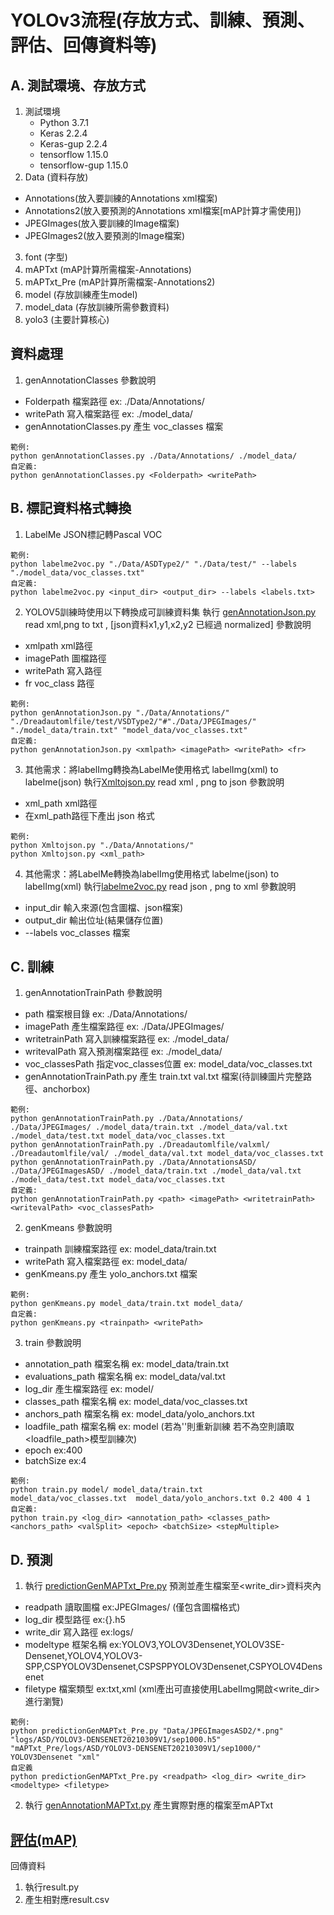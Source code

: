 # YOLOv3流程(存放方式、訓練、預測、評估、回傳資料等)

## A. 測試環境、存放方式

1. 測試環境
    - Python 3.7.1
    - Keras 2.2.4
    - Keras-gup 2.2.4
    - tensorflow 1.15.0
    - tensorflow-gup 1.15.0
2. Data (資料存放)
  - Annotations(放入要訓練的Annotations xml檔案)
  - Annotations2(放入要預測的Annotations xml檔案[mAP計算才需使用])
  - JPEGImages(放入要訓練的Image檔案)
  - JPEGImages2(放入要預測的Image檔案)
3. font (字型)
4. mAPTxt (mAP計算所需檔案-Annotations)
5. mAPTxt_Pre (mAP計算所需檔案-Annotations2)
6. model (存放訓練產生model)
7. model_data (存放訓練所需參數資料)
8. yolo3 (主要計算核心)

## 資料處理
1. genAnnotationClasses 參數說明
- Folderpath      檔案路徑 ex: ./Data/Annotations/
- writePath   寫入檔案路徑 ex: ./model_data/
- genAnnotationClasses.py 產生 voc_classes 檔案
```
範例: 
python genAnnotationClasses.py ./Data/Annotations/ ./model_data/
自定義:
python genAnnotationClasses.py <Folderpath> <writePath> 
```

## B. 標記資料格式轉換
1. LabelMe JSON標記轉Pascal VOC
```
範例:
python labelme2voc.py "./Data/ASDType2/" "./Data/test/" --labels "./model_data/voc_classes.txt"
自定義:
python labelme2voc.py <input_dir> <output_dir> --labels <labels.txt>
```
2. YOLOV5訓練時使用以下轉換成可訓練資料集 
執行 [genAnnotationJson.py](genAnnotationJson.py) read xml,png to txt , [json資料x1,y1,x2,y2 已經過 normalized] 參數說明 
- xmlpath   xml路徑
- imagePath 圖檔路徑
- writePath 寫入路徑
- fr        voc_class 路徑
```
範例: 
python genAnnotationJson.py "./Data/Annotations/" "./Dreadautomlfile/test/VSDType2/"#"./Data/JPEGImages/" "./model_data/train.txt" "model_data/voc_classes.txt" 
自定義:
python genAnnotationJson.py <xmlpath> <imagePath> <writePath> <fr> 
```
3. 其他需求：將labelImg轉換為LabelMe使用格式 labelImg(xml) to labelme(json)
執行[Xmltojson.py](Xmltojson.py) read xml , png to json 參數說明
- xml_path  xml路徑
- 在xml_path路徑下產出 json 格式
```
範例: 
python Xmltojson.py "./Data/Annotations/" 
python Xmltojson.py <xml_path>
```

4. 其他需求：將LabelMe轉換為labelImg使用格式 labelme(json) to labelImg(xml)
執行[labelme2voc.py](labelme2voc.py) read json , png to xml 參數說明
- input_dir  輸入來源(包含圖檔、json檔案)
- output_dir 輸出位址(結果儲存位置)
- --labels   voc_classes 檔案

## C. 訓練
1. genAnnotationTrainPath 參數說明
- path            檔案根目錄          ex: ./Data/Annotations/
- imagePath       產生檔案路徑        ex: ./Data/JPEGImages/
- writetrainPath  寫入訓練檔案路徑     ex: ./model_data/
- writevalPath    寫入預測檔案路徑     ex: ./model_data/
- voc_classesPath 指定voc_classes位置 ex: model_data/voc_classes.txt
- genAnnotationTrainPath.py 產生 train.txt val.txt 檔案(待訓練圖片完整路徑、anchorbox)
```
範例: 
python genAnnotationTrainPath.py ./Data/Annotations/ ./Data/JPEGImages/ ./model_data/train.txt ./model_data/val.txt ./model_data/test.txt model_data/voc_classes.txt
python genAnnotationTrainPath.py ./Dreadautomlfile/valxml/ ./Dreadautomlfile/val/ ./model_data/val.txt model_data/voc_classes.txt
python genAnnotationTrainPath.py ./Data/AnnotationsASD/ ./Data/JPEGImagesASD/ ./model_data/train.txt ./model_data/val.txt ./model_data/test.txt model_data/voc_classes.txt
自定義:
python genAnnotationTrainPath.py <path> <imagePath> <writetrainPath> <writevalPath> <voc_classesPath>
```

2. genKmeans 參數說明
- trainpath 訓練檔案路徑 ex: model_data/train.txt
- writePath 寫入檔案路徑 ex: model_data/
- genKmeans.py 產生 yolo_anchors.txt 檔案
```
範例: 
python genKmeans.py model_data/train.txt model_data/ 
自定義:
python genKmeans.py <trainpath> <writePath>

```

3. train 參數說明
- annotation_path   檔案名稱 ex: model_data/train.txt
- evaluations_path  檔案名稱 ex: model_data/val.txt
- log_dir           產生檔案路徑 ex: model/
- classes_path      檔案名稱 ex: model_data/voc_classes.txt
- anchors_path      檔案名稱 ex: model_data/yolo_anchors.txt
- loadfile_path     檔案名稱 ex: model (若為''則重新訓練 若不為空則讀取<loadfile_path>模型訓練<epoch>次)
- epoch             ex:400
- batchSize         ex:4
```
範例: 
python train.py model/ model_data/train.txt  model_data/voc_classes.txt  model_data/yolo_anchors.txt 0.2 400 4 1 
自定義:
python train.py <log_dir> <annotation_path> <classes_path> <anchors_path> <valSplit> <epoch> <batchSize> <stepMultiple> 
```

## D. 預測
1. 執行 [predictionGenMAPTxt_Pre.py](predictionGenMAPTxt_Pre.py) 
預測並產生檔案至<write_dir>資料夾內
- readpath        讀取圖檔     ex:JPEGImages/ (僅包含圖檔格式)
- log_dir         模型路徑     ex:{}.h5
- write_dir       寫入路徑     ex:logs/
- modeltype       框架名稱     ex:YOLOV3,YOLOV3Densenet,YOLOV3SE-Densenet,YOLOV4,YOLOV3-SPP,CSPYOLOV3Densenet,CSPSPPYOLOV3Densenet,CSPYOLOV4Densenet
- filetype        檔案類型     ex:txt,xml (xml產出可直接使用LabelImg開啟<write_dir>進行瀏覽)
```
範例: 
python predictionGenMAPTxt_Pre.py "Data/JPEGImagesASD2/*.png" "logs/ASD/YOLOV3-DENSENET20210309V1/sep1000.h5" "mAPTxt_Pre/logs/ASD/YOLOV3-DENSENET20210309V1/sep1000/" YOLOV3Densenet "xml" 
自定義
python predictionGenMAPTxt_Pre.py <readpath> <log_dir> <write_dir> <modeltype> <filetype>
```

2. 執行 [genAnnotationMAPTxt.py](genAnnotationMAPTxt.py) 產生實際對應的檔案至mAPTxt

## [評估(mAP)](../mAPCalculate)
回傳資料
1. 執行result.py
2. 產生相對應result.csv 
